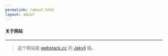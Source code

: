```yaml
---
permalink: /about.html
layout: about
---
```


#### 关于网站

--- 

> 这个网站是 [webstack.cc](https://github.com/WebStackPage/WebStackPage.github.io) 的 [Jekyll](https://jekyllrb.com/) 版。